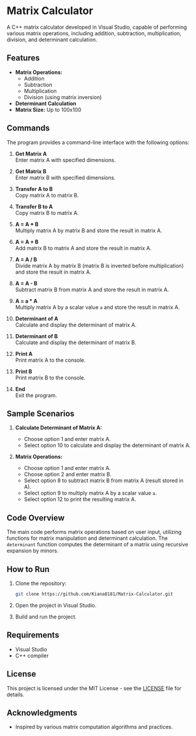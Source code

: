 # Matrix Calculator

A C++ matrix calculator developed in Visual Studio, capable of performing various matrix operations, including addition, subtraction, multiplication, division, and determinant calculation.

## Features

- **Matrix Operations:**
  - Addition
  - Subtraction
  - Multiplication
  - Division (using matrix inversion)
- **Determinant Calculation**
- **Matrix Size:** Up to 100x100

## Commands

The program provides a command-line interface with the following options:

1. **Get Matrix A**  
   Enter matrix A with specified dimensions.

2. **Get Matrix B**  
   Enter matrix B with specified dimensions.

3. **Transfer A to B**  
   Copy matrix A to matrix B.

4. **Transfer B to A**  
   Copy matrix B to matrix A.

5. **A = A * B**  
   Multiply matrix A by matrix B and store the result in matrix A.

6. **A = A + B**  
   Add matrix B to matrix A and store the result in matrix A.

7. **A = A / B**  
   Divide matrix A by matrix B (matrix B is inverted before multiplication) and store the result in matrix A.

8. **A = A - B**  
   Subtract matrix B from matrix A and store the result in matrix A.

9. **A = a * A**  
   Multiply matrix A by a scalar value `a` and store the result in matrix A.

10. **Determinant of A**  
    Calculate and display the determinant of matrix A.

11. **Determinant of B**  
    Calculate and display the determinant of matrix B.

12. **Print A**  
    Print matrix A to the console.

13. **Print B**  
    Print matrix B to the console.

14. **End**  
    Exit the program.

## Sample Scenarios

1. **Calculate Determinant of Matrix A:**
   - Choose option 1 and enter matrix A.
   - Select option 10 to calculate and display the determinant of matrix A.

2. **Matrix Operations:**
   - Choose option 1 and enter matrix A.
   - Choose option 2 and enter matrix B.
   - Select option 8 to subtract matrix B from matrix A (result stored in A).
   - Select option 9 to multiply matrix A by a scalar value `a`.
   - Select option 12 to print the resulting matrix A.

## Code Overview

The main code performs matrix operations based on user input, utilizing functions for matrix manipulation and determinant calculation. The `determinant` function computes the determinant of a matrix using recursive expansion by minors.

## How to Run

1. Clone the repository:
   ```bash
   git clone https://github.com/Kiana8181/Matrix-Calculator.git

2. Open the project in Visual Studio.

3. Build and run the project.

## Requirements

- Visual Studio
- C++ compiler

## License

This project is licensed under the MIT License - see the [LICENSE](LICENSE) file for details.

## Acknowledgments

- Inspired by various matrix computation algorithms and practices.

